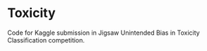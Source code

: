 # Toxicity
Code for Kaggle submission in Jigsaw Unintended Bias in Toxicity Classification competition.
